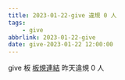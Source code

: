 ```yaml
---
title: 2023-01-22-give 違規 0 人
tags:
    - give
abbrlink: 2023-01-22-give
date: give-2023-01-22 12:00:00
---
```

give 板 [板規連結](https://www.ptt.cc/bbs/give/M.1612495900.A.C32.html)
昨天違規 0 人
